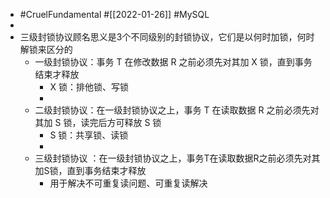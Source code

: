 - #CruelFundamental #[[2022-01-26]] #MySQL
-
- 三级封锁协议顾名思义是3个不同级别的封锁协议，它们是以何时加锁，何时解锁来区分的
	- 一级封锁协议：事务 T 在修改数据 R 之前必须先对其加 X 锁，直到事务结束才释放
		- X 锁：排他锁、写锁
		-
	- 二级封锁协议：在一级封锁协议之上，事务 T 在读取数据 R 之前必须先对其加 S 锁，读完后方可释放 S 锁
		- S 锁：共享锁、读锁
		-
	- 三级封锁协议 ：在一级封锁协议之上，事务T在读取数据R之前必须先对其加S锁，直到事务结束才释放
		- 用于解决不可重复读问题、可重复读解决